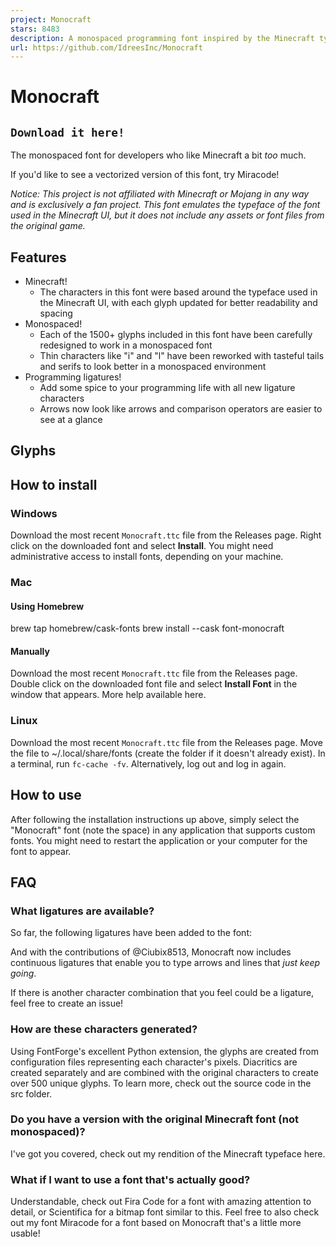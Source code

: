 ```yaml
---
project: Monocraft
stars: 8483
description: A monospaced programming font inspired by the Minecraft typeface
url: https://github.com/IdreesInc/Monocraft
---
```


Monocraft
=========

`Download it here!`
-------------------

  

The monospaced font for developers who like Minecraft a bit _too_ much.

If you'd like to see a vectorized version of this font, try Miracode!

_Notice: This project is not affiliated with Minecraft or Mojang in any way and is exclusively a fan project. This font emulates the typeface of the font used in the Minecraft UI, but it does not include any assets or font files from the original game._

Features
--------

-   Minecraft!
    -   The characters in this font were based around the typeface used in the Minecraft UI, with each glyph updated for better readability and spacing
-   Monospaced!
    -   Each of the 1500+ glyphs included in this font have been carefully redesigned to work in a monospaced font
    -   Thin characters like "i" and "l" have been reworked with tasteful tails and serifs to look better in a monospaced environment
-   Programming ligatures!
    -   Add some spice to your programming life with all new ligature characters
    -   Arrows now look like arrows and comparison operators are easier to see at a glance

Glyphs
------

How to install
--------------

### Windows

Download the most recent `Monocraft.ttc` file from the Releases page. Right click on the downloaded font and select **Install**. You might need administrative access to install fonts, depending on your machine.

### Mac

#### Using Homebrew

brew tap homebrew/cask-fonts
brew install --cask font-monocraft

#### Manually

Download the most recent `Monocraft.ttc` file from the Releases page. Double click on the downloaded font file and select **Install Font** in the window that appears. More help available here.

### Linux

Download the most recent `Monocraft.ttc` file from the Releases page. Move the file to ~/.local/share/fonts (create the folder if it doesn't already exist). In a terminal, run `fc-cache -fv`. Alternatively, log out and log in again.

How to use
----------

After following the installation instructions up above, simply select the "Monocraft" font (note the space) in any application that supports custom fonts. You might need to restart the application or your computer for the font to appear.

FAQ
---

### What ligatures are available?

So far, the following ligatures have been added to the font:

And with the contributions of @Ciubix8513, Monocraft now includes continuous ligatures that enable you to type arrows and lines that _just keep going_.

If there is another character combination that you feel could be a ligature, feel free to create an issue!

### How are these characters generated?

Using FontForge's excellent Python extension, the glyphs are created from configuration files representing each character's pixels. Diacritics are created separately and are combined with the original characters to create over 500 unique glyphs. To learn more, check out the source code in the src folder.

### Do you have a version with the original Minecraft font (not monospaced)?

I've got you covered, check out my rendition of the Minecraft typeface here.

### What if I want to use a font that's actually good?

Understandable, check out Fira Code for a font with amazing attention to detail, or Scientifica for a bitmap font similar to this. Feel free to also check out my font Miracode for a font based on Monocraft that's a little more usable!
